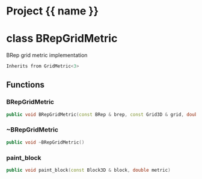 <script setup>
import {useRoute} from 'vitepress'
const {path} = useRoute()
const tokens = path.split('/')
const words = tokens[2].split('-');
for (let i = 0; i < words.length; i++) {
    words[i] = words[i].charAt(0).toUpperCase() + words[i].slice(1);
    words[i] = words[i].replace('geode', 'Geode')
}
const name = words.join('-');
</script>
# Project {{ name }}

# class BRepGridMetric


 BRep grid metric implementation



```cpp
Inherits from GridMetric<3>
```



## Functions

### BRepGridMetric

```cpp
public void BRepGridMetric(const BRep & brep, const Grid3D & grid, double default_metric)
```


### ~BRepGridMetric

```cpp
public void ~BRepGridMetric()
```


### paint_block

```cpp
public void paint_block(const Block3D & block, double metric)
```




